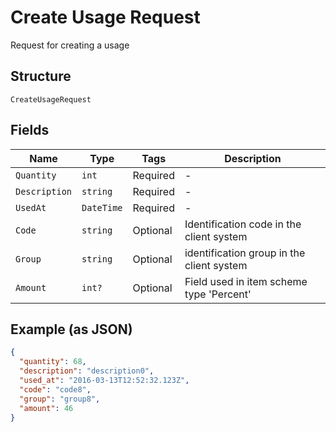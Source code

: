 
# Create Usage Request

Request for creating a usage

## Structure

`CreateUsageRequest`

## Fields

| Name | Type | Tags | Description |
|  --- | --- | --- | --- |
| `Quantity` | `int` | Required | - |
| `Description` | `string` | Required | - |
| `UsedAt` | `DateTime` | Required | - |
| `Code` | `string` | Optional | Identification code in the client system |
| `Group` | `string` | Optional | identification group in the client system |
| `Amount` | `int?` | Optional | Field used in item scheme type 'Percent' |

## Example (as JSON)

```json
{
  "quantity": 68,
  "description": "description0",
  "used_at": "2016-03-13T12:52:32.123Z",
  "code": "code8",
  "group": "group8",
  "amount": 46
}
```

